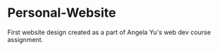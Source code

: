 # Personal-Website
First website design created as a part of Angela Yu's web dev course assignment.
